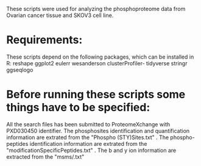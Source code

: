 These scripts were used for analyzing the phosphoproteome data from Ovarian cancer tissue and SKOV3 cell line.


# Requirements:
These scripts depend on the following packages, which can be installed in R:
reshape
ggplot2
eulerr
wesanderson
clusterProfiler-
tidyverse
stringr
ggseqlogo



# Before running these scripts some things have to be specified:
All the search files has been submitted to ProteomeXchange with PXD030450 identifier. 
The phosphosites identification and quantification information are extrated from the "Phospho (STY)Sites.txt" .
The phospho-peptides identification information are extrated from the "modificationSpecificPeptides.txt" .
The b and y ion information are extracted from the "msms/.txt"
